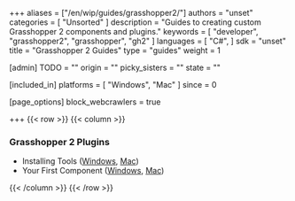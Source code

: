 +++
aliases = ["/en/wip/guides/grasshopper2/"]
authors = "unset"
categories = [ "Unsorted" ]
description = "Guides to creating custom Grasshopper 2 components and plugins."
keywords = [ "developer", "grasshopper2", "grasshopper", "gh2" ]
languages = [ "C#", ]
sdk = "unset"
title = "Grasshopper 2 Guides"
type = "guides"
weight = 1

[admin]
TODO = ""
origin = ""
picky_sisters = ""
state = ""

[included_in]
platforms = [ "Windows", "Mac" ]
since = 0

[page_options]
  block_webcrawlers = true

+++
{{< row >}}
{{< column >}}


### Grasshopper 2 Plugins

- Installing Tools ([Windows](/guides/grasshopper/installing-tools-windows/), [Mac](/guides/grasshopper/installing-tools-mac/))
- Your First Component ([Windows](your-first-component-windows/), [Mac](your-first-component-mac/))

{{< /column >}}
{{< /row >}}
